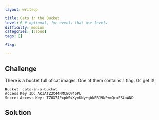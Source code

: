 ```yaml
---
layout: writeup

title: Cats in the Bucket
level: 6 # optional, for events that use levels
difficulty: medium
categories: [cloud]
tags: []

flag:

---
```


## Challenge

There is a bucket full of cat images. One of them contains a flag. Go get it!

```
Bucket: cats-in-a-bucket
Access Key ID: AKIATZ2X44NMCEQW46PL
Secret Access Key: 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
```

## Solution


